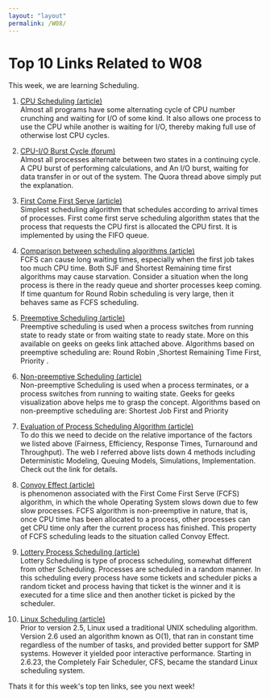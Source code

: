 ```yaml
---
layout: "layout"
permalink: /W08/
---
```


# Top 10 Links Related to W08
This week, we are learning Scheduling.

1. [CPU Scheduling (article)](https://www.cs.uic.edu/~jbell/CourseNotes/OperatingSystems/6_CPU_Scheduling.html)<br>
Almost all programs have some alternating cycle of CPU number crunching and waiting for I/O of some kind. It also allows one process to use the CPU while another is waiting for I/O, thereby making full use of otherwise lost CPU cycles.

2. [CPU-I/O Burst Cycle (forum)](https://www.quora.com/What-is-meant-by-CPU-Burst-and-I-O-Burst)<br>
Almost all processes alternate between two states in a continuing cycle. A CPU burst of performing calculations, and An I/O burst, waiting for data transfer in or out of the system. The Quora thread above simply put the explanation.

3. [First Come First Serve (article)](https://www.geeksforgeeks.org/cpu-scheduling-in-operating-systems)<br>
Simplest scheduling algorithm that schedules according to arrival times of processes. First come first serve scheduling algorithm states that the process that requests the CPU first is allocated the CPU first. It is implemented by using the FIFO queue. 

4. [Comparison between scheduling algorithms (article)](https://www.geeksforgeeks.org/cpu-scheduling-in-operating-systems)<br>
FCFS can cause long waiting times, especially when the first job takes too much CPU time. Both SJF and Shortest Remaining time first algorithms may cause starvation. Consider a situation when the long process is there in the ready queue and shorter processes keep coming. If time quantum for Round Robin scheduling is very large, then it behaves same as FCFS scheduling.

5. [Preemptive Scheduling (article)](https://www.geeksforgeeks.org/preemptive-and-non-preemptive-scheduling)<br>
Preemptive scheduling is used when a process switches from running state to ready state or from waiting state to ready state.  More on this available on geeks on geeks link attached above.
Algorithms based on preemptive scheduling are: Round Robin ,Shortest Remaining Time First, Priority . 

6. [Non-preemptive Scheduling (article)](https://www.geeksforgeeks.org/preemptive-and-non-preemptive-scheduling)<br>
Non-preemptive Scheduling is used when a process terminates, or a process switches from running to waiting state. Geeks for geeks visualization above helps me to grasp the concept. 
Algorithms based on non-preemptive scheduling are: Shortest Job First and Priority 

7. [Evaluation of Process Scheduling Algorithm (article)](http://www.cs.nott.ac.uk/~pszgxk/courses/g53ops/Scheduling/sched12-evaluation.html)<br>
To do this we need to decide on the relative importance of the factors we listed above (Fairness, Efficiency, Response Times, Turnaround and Throughput). The web I referred above lists down 4 methods including Deterministic Modeling, Queuing Models, Simulations, Implementation. Check out the link for details.

8. [Convoy Effect (article)](https://www.geeksforgeeks.org/convoy-effect-operating-systems)<br>
is phenomenon associated with the First Come First Serve (FCFS) algorithm, in which the whole Operating System slows down due to few slow processes. FCFS algorithm is non-preemptive in nature, that is, once CPU time has been allocated to a process, other processes can get CPU time only after the current process has finished. This property of FCFS scheduling leads to the situation called Convoy Effect.

9. [Lottery Process Scheduling (article)](https://www.geeksforgeeks.org/lottery-process-scheduling-in-operating-system)<br>
Lottery Scheduling is type of process scheduling, somewhat different from other Scheduling. Processes are scheduled in a random manner. In this scheduling every process have some tickets and scheduler picks a random ticket and process having that ticket is the winner and it is executed for a time slice and then another ticket is picked by the scheduler. 

10. [Linux Scheduling (article)](https://www.cs.uic.edu/~jbell/CourseNotes/OperatingSystems/6_CPU_Scheduling.html)<br>
Prior to version 2.5, Linux used a traditional UNIX scheduling algorithm. Version 2.6 used an algorithm known as O(1), that ran in constant time regardless of the number of tasks, and provided better support for SMP systems. However it yielded poor interactive performance. Starting in 2.6.23, the Completely Fair Scheduler, CFS, became the standard Linux scheduling system. 

    
Thats it for this week's top ten links, see you next week!
   


